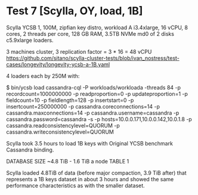 # Test 7 [Scylla, OY, load, 1B]

Scylla YCSB 1, 100M, zipfian key distro, workload A
i3.4xlarge, 16 vCPU, 8 cores, 2 threads per core, 128 GB RAM, 3.5TB NVMe md0 of 2 disks
c5.9xlarge loaders.

3 machines cluster, 3 replication factor = 3 * 16 = 48 vCPU
https://github.com/sitano/scylla-cluster-tests/blob/ivan_nostress/test-cases/longevity/longevity-ycsb-a-1B.yaml

4 loaders each by 250M with:

  $ bin/ycsb load cassandra-cql -P workloads/workloada -threads 84 -p recordcount=1000000000 -p readproportion=0 -p updateproportion=1 -p fieldcount=10 -p fieldlength=128 -p insertstart=0 -p insertcount=250000000 -p cassandra.coreconnections=14 -p cassandra.maxconnections=14 -p cassandra.username=cassandra -p cassandra.password=cassandra -s  -p hosts=10.0.0.171,10.0.0.142,10.0.1.8 -p cassandra.readconsistencylevel=QUORUM -p cassandra.writeconsistencylevel=QUORUM

Scylla took 3.5 hours to load 1B keys with Original YCSB benchmark Cassandra binding.

DATABASE SIZE ~4.8 TiB - 1.6 TiB a node
TABLE 1

Scylla loaded 4.8TiB of data (before major compaction, 3.9 TiB after)
that represents a 1B keys dataset in about 3 hours and showed
the same performance characteristics as with the smaller dataset.

